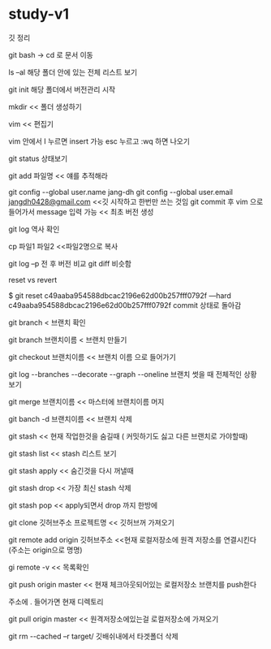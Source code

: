 # study-v1

깃 정리

git bash -> cd 로 문서 이동

ls –al 해당 폴더 안에 있는 전체 리스트 보기

git init 해당 폴더에서 버전관리 시작 

mkdir << 폴더 생성하기

vim << 편집기

vim 안에서 I 누르면 insert 가능 esc 누르고 :wq 하면 나오기

git status 상태보기

git add 파일명 << 얘를 추적해라

git config --global user.name jang-dh
git config --global user.email jangdh0428@gmail.com <<깃 시작하고 한번만 쓰는 것임 
git commit 후 vim 으로 들어가서 message 입력 가능 << 최초 버전 생성

git log 역사 확인

cp 파일1 파일2   <<파일2명으로 복사

git log –p 전 후 버전 비교
git diff 비슷함

reset vs revert

$ git reset c49aaba954588dbcac2196e62d00b257fff0792f —hard 
c49aaba954588dbcac2196e62d00b257fff0792f  commit 상태로 돌아감

git branch < 브랜치 확인

git branch 브랜치이름  < 브랜치 만들기

git checkout 브랜치이름 << 브랜치 이름 으로 들어가기

git log --branches --decorate --graph --oneline 브랜치 썻을 때 전체적인 상황 보기 

git merge 브랜치이름  << 마스터에 브랜치이름 머지

git banch -d 브랜치이름 << 브랜치 삭제

git stash << 현재 작업한것을 숨길때 ( 커밋하기도 싫고 다른 브랜치로 가야할때)

git stash list << stash 리스트 보기

git stash apply << 숨긴것을 다시 꺼낼때

git stash drop << 가장 최신 stash 삭제

git stash pop << apply되면서 drop 까지 한방에

git clone 깃허브주소 프로젝트명 << 깃허브꺼 가져오기

git remote add origin 깃허브주소 <<현재 로컬저장소에 원격 저장소를 연결시킨다 (주소는 origin으로 명명)

gi remote -v << 목록확인

git push origin master << 현재 체크아웃되어있는 로컬저장소 브랜치를 push한다

주소에 . 들어가면 현재 디렉토리

git pull origin master << 원격저장소에있는걸 로컬저장소에 가져오기

git rm --cached –r target/  깃배쉬내에서 타겟폴더 삭제
